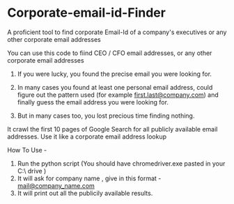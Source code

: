 # Corporate-email-id-Finder
A proficient tool to find corporate Email-Id of a  company's executives or any other corporate email addresses

You can use this code to fiind CEO / CFO email addresses, or any other corporate email addresses

1. If you were lucky, you found the precise email you were looking for.

2. In many cases you found at least one personal email address, could figure out the pattern used (for example first.last@company.com) and finally guess the email address you were looking for.

3. But in many cases too, you lost precious time finding nothing.

It crawl the first 10 pages of Google Search for all publicly available email addresses. Use it like a corporate email address lookup

How To Use -

1. Run the python script (You should have chromedriver.exe pasted in your C:\ drive )
2. It will ask for company name , give in this format - mail@company_name.com
3. It will print out all the publicily available results.




